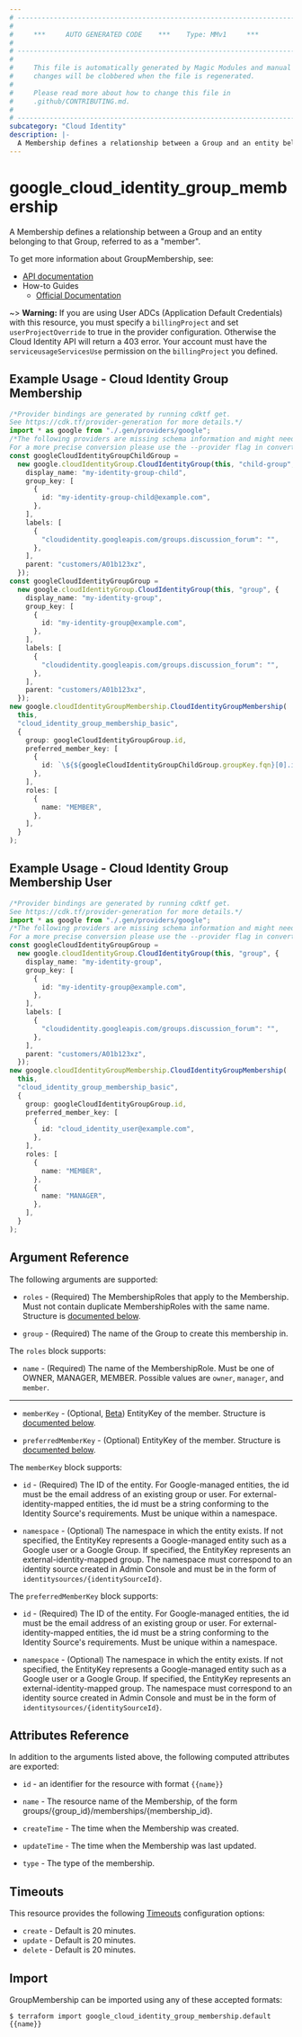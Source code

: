```yaml
---
# ----------------------------------------------------------------------------
#
#     ***     AUTO GENERATED CODE    ***    Type: MMv1     ***
#
# ----------------------------------------------------------------------------
#
#     This file is automatically generated by Magic Modules and manual
#     changes will be clobbered when the file is regenerated.
#
#     Please read more about how to change this file in
#     .github/CONTRIBUTING.md.
#
# ----------------------------------------------------------------------------
subcategory: "Cloud Identity"
description: |-
  A Membership defines a relationship between a Group and an entity belonging to that Group, referred to as a "member".
---
```


# google\_cloud\_identity\_group\_membership

A Membership defines a relationship between a Group and an entity belonging to that Group, referred to as a "member".

To get more information about GroupMembership, see:

* [API documentation](https://cloud.google.com/identity/docs/reference/rest/v1/groups.memberships)
* How-to Guides
  * [Official Documentation](https://cloud.google.com/identity/docs/how-to/memberships-google-groups)

\~> **Warning:** If you are using User ADCs (Application Default Credentials) with this resource,
you must specify a `billingProject` and set `userProjectOverride` to true
in the provider configuration. Otherwise the Cloud Identity API will return a 403 error.
Your account must have the `serviceusageServicesUse` permission on the
`billingProject` you defined.

## Example Usage - Cloud Identity Group Membership

```typescript
/*Provider bindings are generated by running cdktf get.
See https://cdk.tf/provider-generation for more details.*/
import * as google from "./.gen/providers/google";
/*The following providers are missing schema information and might need manual adjustments to synthesize correctly: google.
For a more precise conversion please use the --provider flag in convert.*/
const googleCloudIdentityGroupChildGroup =
  new google.cloudIdentityGroup.CloudIdentityGroup(this, "child-group", {
    display_name: "my-identity-group-child",
    group_key: [
      {
        id: "my-identity-group-child@example.com",
      },
    ],
    labels: [
      {
        "cloudidentity.googleapis.com/groups.discussion_forum": "",
      },
    ],
    parent: "customers/A01b123xz",
  });
const googleCloudIdentityGroupGroup =
  new google.cloudIdentityGroup.CloudIdentityGroup(this, "group", {
    display_name: "my-identity-group",
    group_key: [
      {
        id: "my-identity-group@example.com",
      },
    ],
    labels: [
      {
        "cloudidentity.googleapis.com/groups.discussion_forum": "",
      },
    ],
    parent: "customers/A01b123xz",
  });
new google.cloudIdentityGroupMembership.CloudIdentityGroupMembership(
  this,
  "cloud_identity_group_membership_basic",
  {
    group: googleCloudIdentityGroupGroup.id,
    preferred_member_key: [
      {
        id: `\${${googleCloudIdentityGroupChildGroup.groupKey.fqn}[0].id}`,
      },
    ],
    roles: [
      {
        name: "MEMBER",
      },
    ],
  }
);

```

## Example Usage - Cloud Identity Group Membership User

```typescript
/*Provider bindings are generated by running cdktf get.
See https://cdk.tf/provider-generation for more details.*/
import * as google from "./.gen/providers/google";
/*The following providers are missing schema information and might need manual adjustments to synthesize correctly: google.
For a more precise conversion please use the --provider flag in convert.*/
const googleCloudIdentityGroupGroup =
  new google.cloudIdentityGroup.CloudIdentityGroup(this, "group", {
    display_name: "my-identity-group",
    group_key: [
      {
        id: "my-identity-group@example.com",
      },
    ],
    labels: [
      {
        "cloudidentity.googleapis.com/groups.discussion_forum": "",
      },
    ],
    parent: "customers/A01b123xz",
  });
new google.cloudIdentityGroupMembership.CloudIdentityGroupMembership(
  this,
  "cloud_identity_group_membership_basic",
  {
    group: googleCloudIdentityGroupGroup.id,
    preferred_member_key: [
      {
        id: "cloud_identity_user@example.com",
      },
    ],
    roles: [
      {
        name: "MEMBER",
      },
      {
        name: "MANAGER",
      },
    ],
  }
);

```

## Argument Reference

The following arguments are supported:

*   `roles` -
    (Required)
    The MembershipRoles that apply to the Membership.
    Must not contain duplicate MembershipRoles with the same name.
    Structure is [documented below](#nested_roles).

*   `group` -
    (Required)
    The name of the Group to create this membership in.

<a name="nested_roles"></a>The `roles` block supports:

* `name` -
  (Required)
  The name of the MembershipRole. Must be one of OWNER, MANAGER, MEMBER.
  Possible values are `owner`, `manager`, and `member`.

***

*   `memberKey` -
    (Optional, [Beta](https://terraform.io/docs/providers/google/guides/provider_versions.html))
    EntityKey of the member.
    Structure is [documented below](#nested_member_key).

*   `preferredMemberKey` -
    (Optional)
    EntityKey of the member.
    Structure is [documented below](#nested_preferred_member_key).

<a name="nested_member_key"></a>The `memberKey` block supports:

*   `id` -
    (Required)
    The ID of the entity.
    For Google-managed entities, the id must be the email address of an existing
    group or user.
    For external-identity-mapped entities, the id must be a string conforming
    to the Identity Source's requirements.
    Must be unique within a namespace.

*   `namespace` -
    (Optional)
    The namespace in which the entity exists.
    If not specified, the EntityKey represents a Google-managed entity
    such as a Google user or a Google Group.
    If specified, the EntityKey represents an external-identity-mapped group.
    The namespace must correspond to an identity source created in Admin Console
    and must be in the form of `identitysources/{identitySourceId}`.

<a name="nested_preferred_member_key"></a>The `preferredMemberKey` block supports:

*   `id` -
    (Required)
    The ID of the entity.
    For Google-managed entities, the id must be the email address of an existing
    group or user.
    For external-identity-mapped entities, the id must be a string conforming
    to the Identity Source's requirements.
    Must be unique within a namespace.

*   `namespace` -
    (Optional)
    The namespace in which the entity exists.
    If not specified, the EntityKey represents a Google-managed entity
    such as a Google user or a Google Group.
    If specified, the EntityKey represents an external-identity-mapped group.
    The namespace must correspond to an identity source created in Admin Console
    and must be in the form of `identitysources/{identitySourceId}`.

## Attributes Reference

In addition to the arguments listed above, the following computed attributes are exported:

*   `id` - an identifier for the resource with format `{{name}}`

*   `name` -
    The resource name of the Membership, of the form groups/{group\_id}/memberships/{membership\_id}.

*   `createTime` -
    The time when the Membership was created.

*   `updateTime` -
    The time when the Membership was last updated.

*   `type` -
    The type of the membership.

## Timeouts

This resource provides the following
[Timeouts](https://developer.hashicorp.com/terraform/plugin/sdkv2/resources/retries-and-customizable-timeouts) configuration options:

* `create` - Default is 20 minutes.
* `update` - Default is 20 minutes.
* `delete` - Default is 20 minutes.

## Import

GroupMembership can be imported using any of these accepted formats:

```console
$ terraform import google_cloud_identity_group_membership.default {{name}}
```
